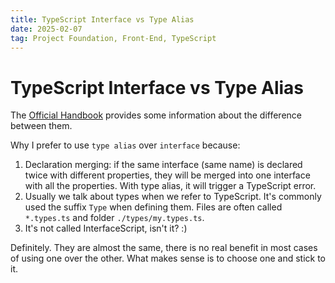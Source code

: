 ```yaml
---
title: TypeScript Interface vs Type Alias
date: 2025-02-07
tag: Project Foundation, Front-End, TypeScript
---
```


# TypeScript Interface vs Type Alias

The [Official Handbook](https://www.typescriptlang.org/docs/handbook/2/everyday-types.html#differences-between-type-aliases-and-interfaces) provides some information about the difference between them.

Why I prefer to use `type alias` over `interface` because:

1. Declaration merging: if the same interface (same name) is declared twice with different properties, they will be merged into one interface with all the properties. With type alias, it will trigger a TypeScript error.
2. Usually we talk about types when we refer to TypeScript. It's commonly used the suffix `Type` when defining them. Files are often called `*.types.ts` and folder `./types/my.types.ts`.
3. It's not called InterfaceScript, isn't it? :)

Definitely. They are almost the same, there is no real benefit in most cases of using one over the other. What makes sense is to choose one and stick to it.
